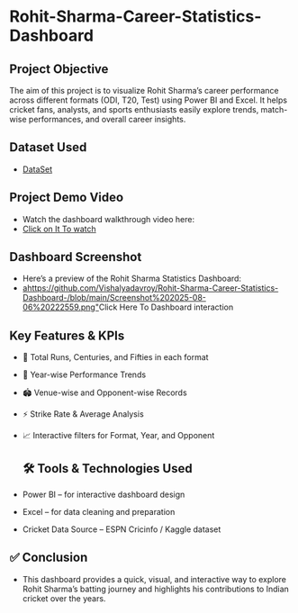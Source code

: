# Rohit-Sharma-Career-Statistics-Dashboard
## Project Objective 
The aim of this project is to visualize Rohit Sharma’s career performance across different formats (ODI, T20, Test) using Power BI and Excel.
It helps cricket fans, analysts, and sports enthusiasts easily explore trends, match-wise performances, and overall career insights.

## Dataset Used
- <a href="https://github.com/Vishalyadavroy/Rohit-Sharma-Career-Statistics-Dashboard-/blob/main/rohit%20sharma.xlsx">DataSet</a>
## Project Demo Video
- Watch the dashboard walkthrough video here:
-  <a href="https://github.com/Vishalyadavroy/Rohit-Sharma-Career-Statistics-Dashboard-/blob/main/Dashboard%20%20working%20video.mp4">Click on It To watch </a>
##  Dashboard Screenshot
- Here’s a preview of the Rohit Sharma Statistics Dashboard:
- <ahttps://github.com/Vishalyadavroy/Rohit-Sharma-Career-Statistics-Dashboard-/blob/main/Screenshot%202025-08-06%20222559.png">Click Here To Dashboard interaction</a>

## Key Features & KPIs

- 🏏 Total Runs, Centuries, and Fifties in each format

- 📅 Year-wise Performance Trends

- 🏟 Venue-wise and Opponent-wise Records

- ⚡ Strike Rate & Average Analysis

- 📈 Interactive filters for Format, Year, and Opponent

  ## 🛠 Tools & Technologies Used
- Power BI – for interactive dashboard design

- Excel – for data cleaning and preparation

- Cricket Data Source – ESPN Cricinfo / Kaggle dataset

## ✅ Conclusion
- This dashboard provides a quick, visual, and interactive way to explore Rohit Sharma’s batting journey and highlights his contributions to Indian cricket over the years.
